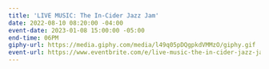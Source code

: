 ```yaml
---
title: 'LIVE MUSIC: The In-Cider Jazz Jam'
date: 2022-08-10 08:20:00 -04:00
event-date: 2023-01-08 15:00:00 -05:00
end-time: 06PM
giphy-url: https://media.giphy.com/media/l49q05pDQgpkdVMMzO/giphy.gif
event-url: https://www.eventbrite.com/e/live-music-the-in-cider-jazz-jam-tickets-491276801137
---
```


